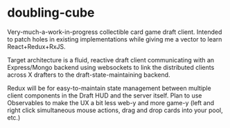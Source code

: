 # doubling-cube

Very-much-a-work-in-progress collectible card game draft client.  Intended to patch holes in existing implementations while giving me a vector to learn React+Redux+RxJS.

Target architecture is a fluid, reactive draft client communicating with an Express/Mongo backend using websockets to link the distributed clients across X drafters to the draft-state-maintaining backend. 

Redux will be for easy-to-maintain state management between multiple client components in the Draft HUD and the server itself.  Plan to use Observables to make the UX a bit less web-y and more game-y (left and right click simultaneous mouse actions, drag and drop cards into your pool, etc.)

